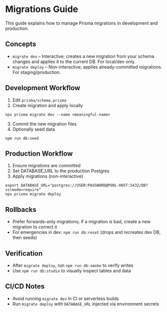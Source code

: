 # Migrations Guide

This guide explains how to manage Prisma migrations in development and production.

## Concepts
- `migrate dev` – Interactive; creates a new migration from your schema changes and applies it to the current DB. For local/dev only.
- `migrate deploy` – Non-interactive; applies already-committed migrations. For staging/production.

## Development Workflow
1) Edit `prisma/schema.prisma`
2) Create migration and apply locally
```
npx prisma migrate dev --name <meaningful-name>
```
3) Commit the new migration files
4) Optionally seed data
```
npm run db:seed
```

## Production Workflow
1) Ensure migrations are committed
2) Set DATABASE_URL to the production Postgres
3) Apply migrations (non-interactive)
```
export DATABASE_URL="postgres://USER:PASSWORD@POOL-HOST:5432/DB?sslmode=require"
npx prisma migrate deploy
```

## Rollbacks
- Prefer forwards-only migrations; if a migration is bad, create a new migration to correct it
- For emergencies in dev: `npm run db:reset` (drops and recreates dev DB, then seeds)

## Verification
- After `migrate deploy`, run `npm run db:smoke` to verify writes
- Use `npm run db:studio` to visually inspect tables and data

## CI/CD Notes
- Avoid running `migrate dev` in CI or serverless builds
- Run `migrate deploy` with `DATABASE_URL` injected via environment secrets
